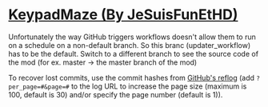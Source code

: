 # [KeypadMaze (By JeSuisFunEtHD)](https://github.com/JeSuisFunEtHD/KeypadMaze)

Unfortunately the way GitHub triggers workflows doesn't allow them to run on a schedule on a non-default branch. So this branc (updater_workflow) has to be the default. Switch to a different branch to see the source code of the mod (for ex. master -> the master branch of the mod)

To recover lost commits, use the commit hashes from [GitHub's reflog](https://api.github.com/repos/KtaneModules/KeypadMaze-JeSuisFunEtHD/events) (add `?per_page=#&page=#` to the log URL to increase the page size (maximum is 100, default is 30) and/or specify the page number (default is 1)).

